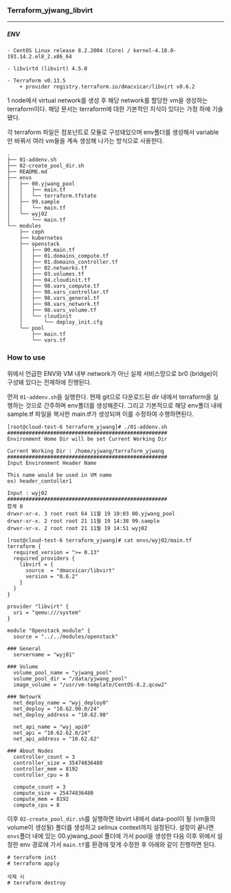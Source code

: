 ### Terraform_yjwang_libvirt
---
##### ENV
~~~
- CentOS Linux release 8.2.2004 (Core) / kernel-4.18.0-193.14.2.el8_2.x86_64

- libvirtd (libvirt) 4.5.0

- Terraform v0.13.5
	+ provider registry.terraform.io/dmacvicar/libvirt v0.6.2
~~~


1 node에서 virtual network를 생성 후 해당 network를 할당한 vm을 생성하는 terraform이다.
해당 문서는 terraform에 대한 기본적인 지식이 있다는 가정 하에 기술됐다.


각 terraform 파일은 컴포넌트로 모듈로 구성돼있으며 env폴더를 생성해서 variable만 바꿔서 여러 vm들을 계속 생성해 나가는 방식으로 사용한다.
~~~
.
├── 01-addenv.sh
├── 02-create_pool_dir.sh
├── README.md
├── envs
│   ├── 00.yjwang_pool
│   │   ├── main.tf
│   │   └── terraform.tfstate
│   ├── 99.sample
│   │   └── main.tf
│   └── wyj02
│       └── main.tf
└── modules
    ├── ceph
    ├── kubernetes
    ├── openstack
    │   ├── 00.main.tf
    │   ├── 01.domains_compute.tf
    │   ├── 01.domains_controller.tf
    │   ├── 02.networks.tf
    │   ├── 03.volumes.tf
    │   ├── 04.cloudinit.tf
    │   ├── 98.vars_compute.tf
    │   ├── 98.vars_controller.tf
    │   ├── 98.vars_general.tf
    │   ├── 98.vars_network.tf
    │   ├── 98.vars_volume.tf
    │   └── cloudinit
    │       └── deploy_init.cfg
    └── pool
        ├── main.tf
        └── vars.tf
~~~

### How to use

위에서 언급한 ENV와 VM 내부 network가 아닌 실제 서비스망으로 br0 (bridge)이 구성돼 있다는 전제하에 진행된다.

먼저 `01-addenv.sh`을 실행한다. 현재 git으로 다운로드된 dir 내에서 terraform을 실행하는 것으로 간주하며 env폴더를 생성해준다.
그리고 기본적으로 해당 env폴더 내에 sample.tf 파일을 복사한 main.tf가 생성되며 이를 수정하여 수행하면된다.

~~~
[root@cloud-test-6 terraform_yjwang]# ./01-addenv.sh
####################################################
Environment Home Dir will be set Current Working Dir

Current Working Dir : /home/yjwang/terraform_yjwang
####################################################
Input Environment Header Name

This name would be used in VM name
ex) header_contoller1

Input : wyj02
####################################################
합계 0
drwxr-xr-x. 3 root root 64 11월 19 10:03 00.yjwang_pool
drwxr-xr-x. 2 root root 21 11월 19 14:38 99.sample
drwxr-xr-x. 2 root root 21 11월 19 14:51 wyj02

[root@cloud-test-6 terraform_yjwang]# cat envs/wyj02/main.tf
terraform {
  required_version = ">= 0.13"
  required_providers {
    libvirt = {
      source  = "dmacvicar/libvirt"
      version = "0.6.2"
    }
  }
}

provider "libvirt" {
  uri = "qemu:///system"
}

module "Openstack_module" {
  source = "../../modules/openstack"

### General
  servername = "wyj01"

### Volume
  volume_pool_name = "yjwang_pool"
  volume_pool_dir = "/data/yjwang_pool"
  image_volume = "/usr/vm-template/CentOS-8.2.qcow2"

### Netowrk
  net_deploy_name = "wyj_deploy0"
  net_deploy = "10.62.90.0/24"
  net_deploy_address = "10.62.90"

  net_api_name = "wyj_api0"
  net_api = "10.62.62.0/24"
  net_api_address = "10.62.62"

### About Nodes
  controller_count = 3
  controller_size = 35474836480
  controller_mem = 8192
  controller_cpu = 8

  compute_count = 3
  compute_size = 25474836480
  compute_mem = 8192
  compute_cpu = 8
~~~

이후 `02-create_pool_dir.sh`를 실행하면 libvirt 내에서 data-pool이 될 (vm들의 volume이 생성될) 폴더를 생성하고 selinux context까지 설정된다.
설정이 끝나면 `envs`폴더 내에 있는 00.yjwang_pool 폴더에 가서 pool을 생성한 다음 이후 위에서 설정한 env 경로에 가서 `main.tf`를 환경에 맞게 수정한 후 아래와 같이 진행하면 된다.

~~~
# terraform init
# terraform apply

삭제 시 
# terraform destroy
~~~
